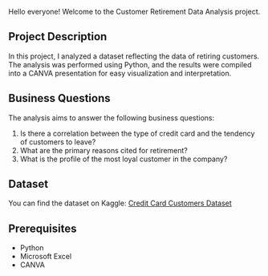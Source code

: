 


Hello everyone! Welcome to the Customer Retirement Data Analysis project.

## Project Description
In this project, I analyzed a dataset reflecting the data of retiring customers. The analysis was performed using Python, and the results were compiled into a CANVA presentation for easy visualization and interpretation.

## Business Questions
The analysis aims to answer the following business questions:
1. Is there a correlation between the type of credit card and the tendency of customers to leave?
2. What are the primary reasons cited for retirement?
3. What is the profile of the most loyal customer in the company?

## Dataset
You can find the dataset on Kaggle: [Credit Card Customers Dataset](https://www.kaggle.com/datasets/sakshigoyal7/credit-card-customers)

## Prerequisites
- Python
- Microsoft Excel
- CANVA


